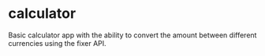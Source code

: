 # calculator

Basic calculator app with the ability to convert the amount between different currencies using the fixer API.
